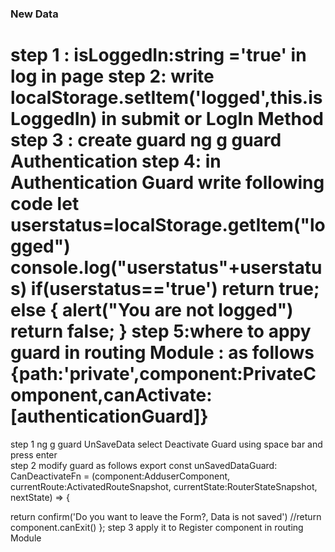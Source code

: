 ### New Data

step 1 : isLoggedIn:string ='true'
in log in page
step 2: write 
localStorage.setItem('logged',this.isLoggedIn) in submit or LogIn Method
step 3 : create guard 
   ng g guard Authentication
step 4:   in Authentication Guard 
write following code
let userstatus=localStorage.getItem("logged")
console.log("userstatus"+userstatus)
  if(userstatus=='true')
  return true;
  else
  {
    alert("You are not logged")
return false;
  }
step 5:where to appy guard in 
routing Module :
as follows 
{path:'private',component:PrivateComponent,canActivate:[authenticationGuard]}
==================
step 1
  ng g guard UnSaveData
  select Deactivate Guard using space bar and press enter\
step 2 
modify guard as follows
export const unSavedDataGuard: CanDeactivateFn<AdduserComponent> = (component:AdduserComponent, currentRoute:ActivatedRouteSnapshot, currentState:RouterStateSnapshot, nextState) => {
 
return  confirm('Do you want to leave the Form?, Data is not saved') 
  //return component.canExit()
};
step 3 apply it to Register component in routing Module
